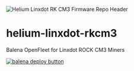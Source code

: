 ![Helium Linxdot RK CM3 Firmware Repo Header](https://cdn.shopify.com/s/files/1/0071/2281/3001/files/Nebra-Firmware-Github-Header-Linxdot_2x_1.png?v=1673812646)

# helium-linxdot-rkcm3
Balena OpenFleet for Linxdot ROCK CM3 Miners

[![balena deploy button](https://www.balena.io/deploy.svg)](https://dashboard.balena-cloud.com/deploy?repoUrl=https://github.com/NebraLtd/helium-linxdot-rkcm3)
